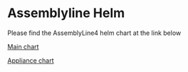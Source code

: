 Assemblyline Helm
=================

Please find the AssemblyLine4 helm chart at the link below

[Main chart](./assemblyline)

[Appliance chart](./appliance)